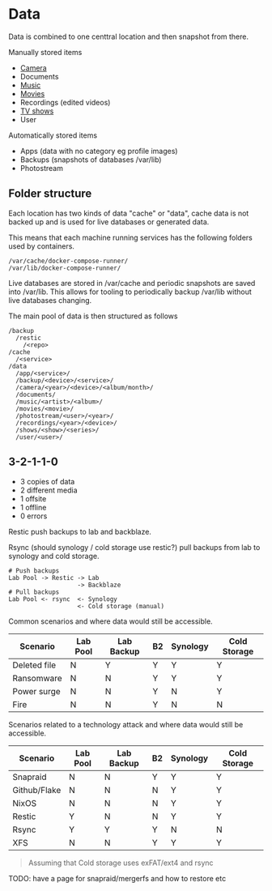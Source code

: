 <!--
SPDX-FileCopyrightText: Andrew Hayzen <ahayzen@gmail.com>

SPDX-License-Identifier: MPL-2.0
-->

# Data

Data is combined to one centtral location and then snapshot from there.

Manually stored items

  - [Camera](./camera.md)
  - Documents
  - [Music](./music.md)
  - [Movies](./movies.md)
  - Recordings (edited videos)
  - [TV shows](./shows.md)
  - User

Automatically stored items

  - Apps (data with no category eg profile images)
  - Backups (snapshots of databases /var/lib)
  - Photostream

## Folder structure

Each location has two kinds of data "cache" or "data",
cache data is not backed up and is used for live databases or generated data.

This means that each machine running services has the following folders used by containers.

```
/var/cache/docker-compose-runner/
/var/lib/docker-compose-runner/
```

Live databases are stored in /var/cache and periodic snapshots are saved into /var/lib.
This allows for tooling to periodically backup /var/lib without live databases changing.

The main pool of data is then structured as follows

```
/backup
  /restic
    /<repo>
/cache
  /<service>
/data
  /app/<service>/
  /backup/<device>/<service>/
  /camera/<year>/<device>/<album/month>/
  /documents/
  /music/<artist>/<album>/
  /movies/<movie>/
  /photostream/<user>/<year>/
  /recordings/<year>/<device>/
  /shows/<show>/<series>/
  /user/<user>/
```

## 3-2-1-1-0

 - 3 copies of data
 - 2 different media
 - 1 offsite
 - 1 offline
 - 0 errors

Restic push backups to lab and backblaze.

Rsync (should synology / cold storage use restic?) pull backups from lab to synology and cold storage.

```
# Push backups
Lab Pool -> Restic -> Lab
                   -> Backblaze
# Pull backups
Lab Pool <- rsync  <- Synology
                   <- Cold storage (manual)
```

Common scenarios and where data would still be accessible.

| Scenario | Lab Pool | Lab Backup | B2 | Synology | Cold Storage |
|----------|----------|------------|----|----------|--------------|
| Deleted file | N | Y | Y | Y | Y |
| Ransomware | N | N | Y | Y | Y |
| Power surge | N | N | Y | N | Y |
| Fire | N | N | Y | N | N |

Scenarios related to a technology attack and where data would still be accessible.

| Scenario | Lab Pool | Lab Backup | B2 | Synology | Cold Storage |
|----------|----------|------------|----|----------|--------------|
| Snapraid | N | N | Y | Y | Y |
| Github/Flake | N | N | N | Y | Y |
| NixOS | N | N | N | Y | Y |
| Restic | Y | N | N | Y | Y |
| Rsync | Y | Y | Y | N | N |
| XFS | N | N | Y | Y | Y |

> Assuming that Cold storage uses exFAT/ext4 and rsync

TODO: have a page for snapraid/mergerfs and how to restore etc
